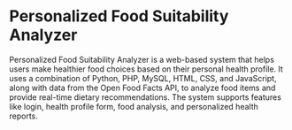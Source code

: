 # Personalized Food Suitability Analyzer
Personalized Food Suitability Analyzer is a web-based system that helps users make healthier food choices based on their personal health profile. It uses a combination of Python, PHP, MySQL, HTML, CSS, and JavaScript, along with data from the Open Food Facts API, to analyze food items and provide real-time dietary recommendations. The system supports features like login, health profile form, food analysis, and personalized health reports.

